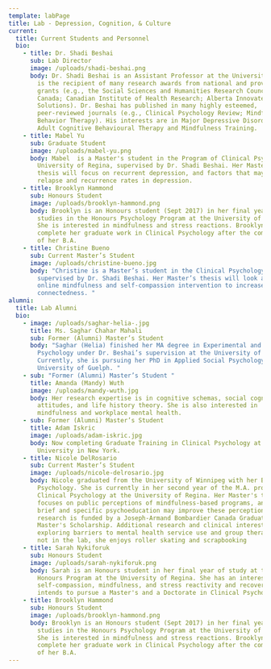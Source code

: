 ```yaml
---
template: labPage
title: Lab - Depression, Cognition, & Culture
current:
  title: Current Students and Personnel
  bio:
    - title: Dr. Shadi Beshai
      sub: Lab Director
      image: /uploads/shadi-beshai.png
      body: Dr. Shadi Beshai is an Assistant Professor at the University of Regina. He
        is the recipient of many research awards from national and provincial
        grants (e.g., the Social Sciences and Humanities Research Council of
        Canada; Canadian Institute of Health Research; Alberta Innovates Health
        Solutions). Dr. Beshai has published in many highly esteemed,
        peer-reviewed journals (e.g., Clinical Psychology Review; Mindfulness;
        Behavior Therapy). His interests are in Major Depressive Disorder and
        Adult Cognitive Behavioural Therapy and Mindfulness Training.
    - title: Mabel Yu
      sub: Graduate Student
      image: /uploads/mabel-yu.png
      body: Mabel  is a Master's student in the Program of Clinical Psychology,
        University of Regina, supervised by Dr. Shadi Beshai. Her Master's
        thesis will focus on recurrent depression, and factors that may increase
        relapse and recurrence rates in depression.
    - title: Brooklyn Hammond
      sub: Honours Student
      image: /uploads/brooklyn-hammond.png
      body: Brooklyn is an Honours student (Sept 2017) in her final year of her
        studies in the Honours Psychology Program at the University of Regina.
        She is interested in mindfulness and stress reactions. Brooklyn hopes to
        complete her graduate work in Clinical Psychology after the completion
        of her B.A.
    - title: Christine Bueno
      sub: Current Master’s Student
      image: /uploads/christine-bueno.jpg
      body: "Christine is a Master’s student in the Clinical Psychology Program,
        supervised by Dr. Shadi Beshai. Her Master’s thesis will look at an
        online mindfulness and self-compassion intervention to increase
        connectedness. "
alumni:
  title: Lab Alumni
  bio:
    - image: /uploads/saghar-helia-.jpg
      title: Ms. Saghar Chahar Mahali
      sub: Former (Alumni) Master’s Student
      body: "Saghar (Helia) finished her MA degree in Experimental and Applied
        Psychology under Dr. Beshai’s supervision at the University of Regina.
        Currently, she is pursuing her PhD in Applied Social Psychology at the
        University of Guelph. "
    - sub: "Former (Alumni) Master’s Student "
      title: Amanda (Mandy) Wuth
      image: /uploads/mandy-wuth.jpg
      body: Her research expertise is in cognitive schemas, social cognitions, risk
        attitudes, and life history theory. She is also interested in
        mindfulness and workplace mental health.
    - sub: Former (Alumni) Master’s Student
      title: Adam Iskric
      image: /uploads/adam-iskric.jpg
      body: Now completing Graduate Training in Clinical Psychology at Hofstra
        University in New York.
    - title: Nicole DelRosario
      sub: Current Master’s Student
      image: /uploads/nicole-delrosario.jpg
      body: Nicole graduated from the University of Winnipeg with her B.A. (Hons.) in
        Psychology. She is currently in her second year of the M.A. program in
        Clinical Psychology at the University of Regina. Her Master's thesis
        focuses on public perceptions of mindfulness-based programs, and whether
        brief and specific psychoeducation may improve these perceptions. This
        research is funded by a Joseph-Armand Bombardier Canada Graduate
        Master's Scholarship. Additional research and clinical interests include
        exploring barriers to mental health service use and group therapy. When
        not in the lab, she enjoys roller skating and scrapbooking
    - title: Sarah Nykiforuk
      sub: Honours Student
      image: /uploads/sarah-nykiforuk.png
      body: Sarah is an Honours student in her final year of study at the Psychology
        Honours Program at the University of Regina. She has an interest in
        self-compassion, mindfulness, and stress reactivity and recovery. Sarah
        intends to pursue a Master's and a Doctorate in Clinical Psychology.
    - title: Brooklyn Hammond
      sub: Honours Student
      image: /uploads/brooklyn-hammond.png
      body: Brooklyn is an Honours student (Sept 2017) in her final year of her
        studies in the Honours Psychology Program at the University of Regina.
        She is interested in mindfulness and stress reactions. Brooklyn hopes to
        complete her graduate work in Clinical Psychology after the completion
        of her B.A.
---
```


